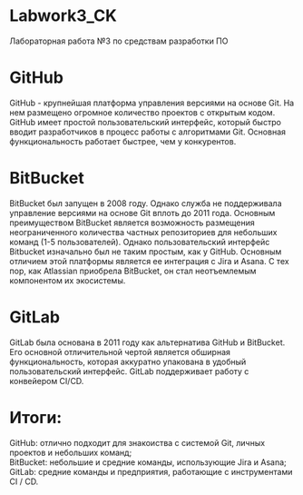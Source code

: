# Labwork3_CK
Лабораторная работа №3 по средствам разработки ПО                                           
# GitHub                                                            
GitHub - крупнейшая платформа управления версиями на основе Git. На нем размещено огромное количество проектов с открытым кодом. GitHub имеет простой пользовательский интерфейс, который быстро вводит разработчиков в процесс работы с алгоритмами Git. Основная функциональность работает быстрее, чем у конкурентов.                      
# BitBucket                                                                    
BitBucket был запущен в 2008 году. Однако служба не поддерживала управление версиями на основе Git вплоть до 2011 года. Основным преимуществом BitBucket является возможность размещения неограниченного количества частных репозиториев для небольших команд (1-5 пользователей). Однако пользовательский интерфейс Bitbucket изначально был не таким простым, как у GitHub. Основным отличием этой платформы является ее интеграция с Jira и Asana. С тех пор, как Atlassian приобрела BitBucket, он стал неотъемлемым компонентом их экосистемы.                                                                                        
# GitLab                                               
GitLab была основана в 2011 году как альтернатива GitHub и BitBucket. Его основной отличительной чертой является обширная функциональность, которая аккуратно упакована в удобный пользовательский интерфейс. GitLab поддерживает работу с конвейером CI/CD.                                 
# Итоги:                                                                        
GitHub: отлично подходит для знакоиства с системой Git, личных проектов и небольших команд;                           
BitBucket: небольшие и средние команды, использующие Jira и Asana;                                        
GitLab: средние команды и предприятия, работающие с инструментами CI / CD.                                                
